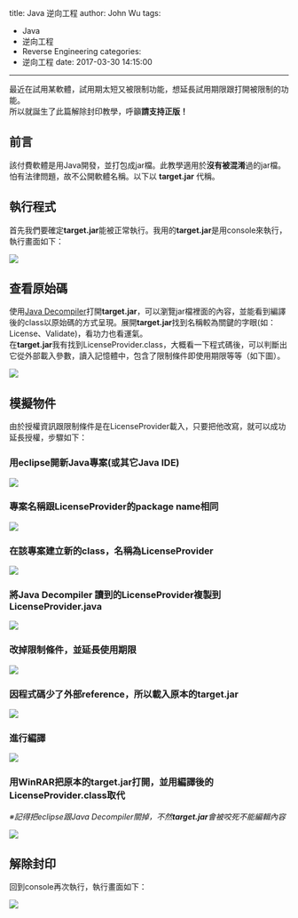 title: Java 逆向工程
author: John Wu
tags:
  - Java
  - 逆向工程
  - Reverse Engineering
categories:
  - 逆向工程
date: 2017-03-30 14:15:00
---
最近在試用某軟體，試用期太短又被限制功能，想延長試用期限跟打開被限制的功能。  
所以就誕生了此篇解除封印教學，呼籲**請支持正版！**

## 前言

該付費軟體是用Java開發，並打包成jar檔。此教學適用於**沒有被混淆**過的jar檔。  
怕有法律問題，故不公開軟體名稱。以下以 **target.jar** 代稱。

<!-- more -->

## 執行程式

首先我們要確定**target.jar**能被正常執行。我用的**target.jar**是用console來執行，執行畫面如下：

![](/images/pasted-18.png)

## 查看原始碼

使用[Java Decompiler](http://jd.benow.ca/)打開**target.jar**，可以瀏覽jar檔裡面的內容，並能看到編譯後的class以原始碼的方式呈現。展開**target.jar**找到名稱較為關鍵的字眼(如：License、Validate)，看功力也看運氣。  
在**target.jar**我有找到LicenseProvider.class，大概看一下程式碼後，可以判斷出它從外部載入參數，讀入記憶體中，包含了限制條件即使用期限等等（如下圖）。

![](/images/pasted-19.png)

## 模擬物件

由於授權資訊跟限制條件是在LicenseProvider載入，只要把他改寫，就可以成功延長授權，步驟如下：
### 用eclipse開新Java專案(或其它Java IDE)  
![](/images/pasted-20.png)

### 專案名稱跟LicenseProvider的package name相同  
![](/images/pasted-22.png)

### 在該專案建立新的class，名稱為LicenseProvider  
![](/images/pasted-23.png)

### 將Java Decompiler 讀到的LicenseProvider複製到LicenseProvider.java  
![](/images/pasted-24.png)

### 改掉限制條件，並延長使用期限  
![](/images/pasted-25.png)

### 因程式碼少了外部reference，所以載入原本的**target.jar**  
![](/images/pasted-26.png)

### 進行編譯  
![](/images/pasted-27.png)

### 用WinRAR把原本的**target.jar**打開，並用編譯後的LicenseProvider.class取代  
*※記得把eclipse跟Java Decompiler關掉，不然**target.jar**會被咬死不能編輯內容*  

![](/images/pasted-29.png)

## 解除封印

回到console再次執行，執行畫面如下：

![](/images/pasted-28.png)